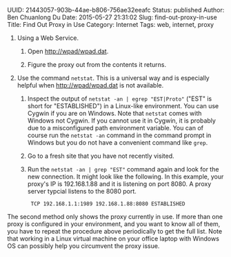 UUID: 21443057-903b-44ae-b806-756ae32eeafc
Status: published
Author: Ben Chuanlong Du
Date: 2015-05-27 21:31:02
Slug: find-out-proxy-in-use
Title: Find Out Proxy in Use
Category: Internet
Tags: web, internet, proxy

1. Using a Web Service.  

    1. Open <http://wpad/wpad.dat>.

    2. Figure the proxy out from the contents it returns.

2. Use the command `netstat`.
This is a universal way and is especially helpful 
when <http://wpad/wpad.dat> is not available. 

    1. Inspect the output of `netstat -an | egrep "EST|Proto"` ("EST" is short for "ESTABLISHED") 
    in a Linux-like environment. 
    You can use Cygwin if you are on Windows.
    Note that `netstat` comes with Windows not Cygwin. 
    If you cannot use it in Cygwin,
    it is probably due to a misconfigured path environment variable.
    You can of course run the `netstat -an` command in the command prompt in Windows
    but you do not have a convenient command like `grep`.

    2. Go to a fresh site that you have not recently visited.

    3. Run the `netstat -an | grep "EST"` command again 
    and look for the new connection. 
    It might look like the following.
    In this example, 
    your proxy's IP is 192.168.1.88 and it is listening on port 8080.
    A proxy server typcial listens to the 8080 port.

            TCP 192.168.1.1:1989 192.168.1.88:8080 ESTABLISHED

The second method only shows the proxy currently in use. 
If more than one proxy is configured in your environment, 
and you want to know all of them, 
you have to repeat the procedure above periodically to get the full list.
Note that working in a Linux virtual machine on your office laptop with Windows OS
can possibly help you circumvent the proxy issue.
